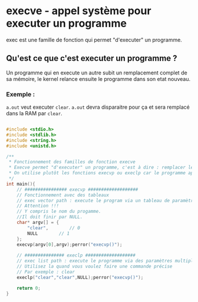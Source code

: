 # execve - appel système pour executer un programme

exec est une famille de fonction qui permet "d'executer" un programme.

## Qu'est ce que c'est executer un programme ?
Un programme qui en execute un autre subit un remplacement complet de sa mémoire, le kernel relance ensuite le programme dans son etat nouveau.

### Exemple :
`a.out` veut executer `clear`. `a.out` devra disparaitre pour ça et sera remplacé dans la RAM par `clear`.

```c

#include <stdio.h>
#include <stdlib.h>
#include <string.h>
#include <unistd.h>

/**
 * Fonctionnement des familles de fonction execve
 * Execve permet "d'executer" un programme, c'est à dire : remplacer le programme appelant (a.out) par un programme appelé (ls ou clear ou apt ou code)
 * On utilise plutôt les fonctions execvp ou execlp car le programme appelant est cherché dans le PATH.
 */
int main(){
	// ################ execvp ###################
	// Fonctionnement avec des tableaux
	// exec vector path : execute le program via un tableau de paramètre contenant les paramètres de la commande. 
	// Attention !!!
	// Y compris le nom du progamme. 
	//Il doit finir par NULL.
	char* argv[] = {
		"clear", 		// 0
		NULL		// 1
	};
	execvp(argv[0],argv);perror("execvp()");
	
	// ############### execlp ###################
	// exec list path : execute le programme via des paramètres multiples dont le dernier est NULL (une liste de paramètres)
	// Utilisez la quand vous voulez faire une commande précise
	// Par exemple : clear
	execlp("clear","clear",NULL);perror("execvp()");

    return 0;
}
```